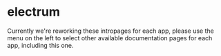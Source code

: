 # electrum

Currently we're reworking these intropages for each app, please use the menu on the left to select other available documentation pages for each app, including this one.
